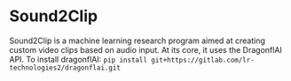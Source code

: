 # Sound2Clip
Sound2Clip is a machine learning research program aimed at creating custom video clips based on audio input.
At its core, it uses the DragonflAI API.
To install dragonflAI:
`pip install git+https://gitlab.com/lr-technologies2/dragonflai.git`